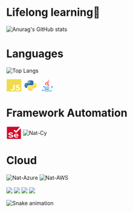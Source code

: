 # Lifelong learning🖖
![Anurag's GitHub stats](https://github-readme-stats.vercel.app/api?username=NatySobreira&show_icons=true&theme=tokyonight)
# Languages 
![Top Langs](https://github-readme-stats.vercel.app/api/top-langs/?username=anuraghazra&layout=compact)
<div> 
     <img align="center" alt="Nat-Js" height="33" width="40" src="https://raw.githubusercontent.com/devicons/devicon/master/icons/javascript/javascript-plain.svg">
     <img align="center" alt="Nat-Python" height="33" width="40" src="https://raw.githubusercontent.com/devicons/devicon/master/icons/python/python-original.svg">
     <img align="center" alt="Nat-Java" height="33" width="40" src="https://raw.githubusercontent.com/devicons/devicon/master/icons/java/java-original.svg">
  
  # Framework Automation

   <img align="center" alt="Nat-SE" height="33" width="40" src="https://raw.githubusercontent.com/devicons/devicon/master/icons/selenium/selenium-original.svg">
    <img align="center" alt="Nat-Cy" src="https://img.shields.io/badge/Cypress-17202C?style=for-the-badge&logo=cypress&logoColor=white">

  # Cloud
  <img align="center" alt="Nat-Azure" height="33" width="40" src="https://cdn.jsdelivr.net/gh/devicons/devicon/icons/azure/azure-original.svg">
<img align="center" alt="Nat-AWS" height="59" width="66" src="https://cdn.jsdelivr.net/gh/devicons/devicon/icons/amazonwebservices/amazonwebservices-plain-wordmark.svg"> 

 </div> 
 
<div> 
     <br>
 <a href="https://sobreiranat.medium.com/" target="_blank"><img src="https://img.shields.io/badge/Medium-12100E?style=for-the-badge&logo=medium&logoColor=white"></a>
  <a href="https://www.linkedin.com/in/nat%C3%A1lia-sobreira-325637130" target="_blank"><img src="https://img.shields.io/badge/-LinkedIn-%230077B5?style=for-the-badge&logo=linkedin&logoColor=white" target="_blank"></a> 
  <a href = "mailto:sobreira.natalia@gmail.com"><img src="https://img.shields.io/badge/-Gmail-%23333?style=for-the-badge&logo=gmail&logoColor=white" target="_blank"></a>
  <a href="https://www.instagram.com/natsobreira_" target="_blank"><img src="https://img.shields.io/badge/-Instagram-%23E4405F?style=for-the-badge&logo=instagram&logoColor=white" target="_blank"></a>
     
![Snake animation](https://github.com/NatySobreira)
     
<br/>
</div>
